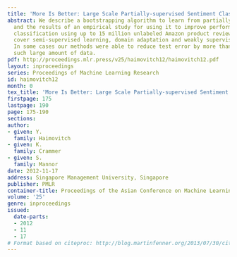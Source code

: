 ```yaml
---
title: 'More Is Better: Large Scale Partially-supervised Sentiment Classification'
abstract: We describe a bootstrapping algorithm to learn from partially labeled data,
  and the results of an empirical study for using it to improve performance of sentiment
  classification using up to 15 million unlabeled Amazon product reviews. Our experiments
  cover semi-supervised learning, domain adaptation and weakly supervised learning.
  In some cases our methods were able to reduce test error by more than half using
  such large amount of data.
pdf: http://proceedings.mlr.press/v25/haimovitch12/haimovitch12.pdf
layout: inproceedings
series: Proceedings of Machine Learning Research
id: haimovitch12
month: 0
tex_title: 'More Is Better: Large Scale Partially-supervised Sentiment Classification'
firstpage: 175
lastpage: 190
page: 175-190
sections: 
author:
- given: Y.
  family: Haimovitch
- given: K.
  family: Crammer
- given: S.
  family: Mannor
date: 2012-11-17
address: Singapore Management University, Singapore
publisher: PMLR
container-title: Proceedings of the Asian Conference on Machine Learning
volume: '25'
genre: inproceedings
issued:
  date-parts:
  - 2012
  - 11
  - 17
# Format based on citeproc: http://blog.martinfenner.org/2013/07/30/citeproc-yaml-for-bibliographies/
---
```

